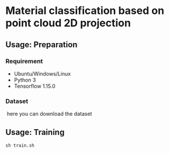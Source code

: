 # Material classification based on point cloud 2D projection



## Usage: Preparation

### Requirement

- Ubuntu/Windows/Linux
- Python 3
- Tensorflow 1.15.0

### Dataset

​		here you can download the dataset

## Usage: Training

```sh train.sh```







